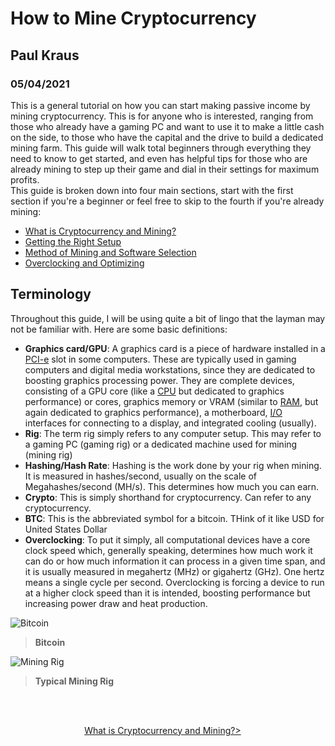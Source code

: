 # How to Mine Cryptocurrency  
## Paul Kraus  
### 05/04/2021
This is a general tutorial on how you can start making passive income by mining cryptocurrency.  This is for anyone who is interested, ranging from those who already have a gaming PC and want to use it to make a little cash on the side, to those who have the capital and the drive to build a dedicated mining farm.  This guide will walk total beginners through everything they need to know to get started, and even has helpful tips for those who are already mining to step up their game and dial in their settings for maximum profits.  
This guide is broken down into four main sections, start with the first section if you're a beginner or feel free to skip to the fourth if you're already mining:  
+ [What is Cryptocurrency and Mining?][1]
+ [Getting the Right Setup][2]  
+ [Method of Mining and Software Selection][3]  
+ [Overclocking and Optimizing][4]  

## Terminology  
Throughout this guide, I will be using quite a bit of lingo that the layman may not be familiar with.  Here are some basic definitions:  
+ **Graphics card/GPU**: A graphics card is a piece of hardware installed in a [PCI-e](https://en.wikipedia.org/wiki/PCI_Express) slot in some computers.  These are typically used in gaming computers and digital media workstations, since they are dedicated to boosting graphics processing power.  They are complete devices, consisting of a GPU core (like a [CPU](https://en.wikipedia.org/wiki/Central_processing_unit) but dedicated to graphics performance) or cores, graphics memory or VRAM (similar to [RAM](https://en.wikipedia.org/wiki/Random-access_memory), but again dedicated to graphics performance), a motherboard, [I/O](https://en.wikipedia.org/wiki/Input/output) interfaces for connecting to a display, and integrated cooling (usually).
+ **Rig**: The term rig simply refers to any computer setup.  This may refer to a gaming PC (gaming rig) or a dedicated machine used for mining (mining rig)
+ **Hashing/Hash Rate**:  Hashing is the work done by your rig when mining.  It is measured in hashes/second, usually on the scale of Megahashes/second (MH/s).  This determines how much you can earn.
+ **Crypto**:  This is simply shorthand for cryptocurrency.  Can refer to any cryptocurrency.
+ **BTC**:  This is the abbreviated symbol for a bitcoin.  THink of it like USD for United States Dollar
+ **Overclocking**:  To put it simply, all computational devices have a core clock speed which, generally speaking, determines how much work it can do or how much information it can process in a given time span, and it is usually measured in megahertz (MHz) or gigahertz (GHz).  One hertz means a single cycle per second.  Overclocking is forcing a device to run at a higher clock speed than it is intended, boosting performance but increasing power draw and heat production.

[1]: https://github.com/pgkraus/How-to-Mine-Crypto/blob/main/What%20is%20Crypto.md
[2]: https://github.com/pgkraus/How-to-Mine-Crypto/blob/main/Getting%20the%20Right%20Setup.md
[3]: https://github.com/pgkraus/How-to-Mine-Crypto/blob/main/Method%20and%20Software.md
[4]: https://github.com/pgkraus/How-to-Mine-Crypto/blob/main/Overclocking%20and%20Optimizing.md
![Bitcoin](https://economictimes.indiatimes.com/thumb/msid-79280279,width-1200,height-900,resizemode-4,imgsize-678018/bitcoin.jpg?from=mdr)  
>**Bitcoin**

![Mining Rig](https://i.ebayimg.com/images/g/y60AAOSwa1ZcMMg9/s-l400.jpg)
>**Typical Mining Rig**

&nbsp;  

&nbsp; &nbsp; &nbsp; &nbsp; &nbsp; &nbsp; &nbsp; &nbsp; &nbsp; &nbsp; &nbsp; &nbsp; &nbsp; &nbsp; &nbsp; &nbsp; &nbsp; &nbsp; &nbsp; &nbsp; &nbsp; &nbsp; &nbsp; &nbsp; &nbsp; &nbsp; &nbsp; &nbsp; &nbsp; &nbsp; &nbsp; &nbsp; &nbsp; &nbsp; &nbsp; &nbsp; &nbsp; &nbsp; &nbsp; &nbsp; &nbsp; &nbsp; &nbsp; &nbsp; &nbsp; &nbsp; &nbsp; &nbsp; &nbsp; &nbsp; &nbsp; &nbsp; &nbsp; &nbsp; &nbsp; &nbsp; &nbsp; &nbsp; &nbsp; &nbsp; &nbsp; &nbsp; &nbsp; &nbsp; &nbsp; &nbsp; &nbsp; &nbsp; &nbsp; &nbsp; &nbsp; &nbsp; &nbsp; &nbsp; &nbsp; &nbsp; &nbsp; &nbsp; &nbsp; [What is Cryptocurrency and Mining?>](https://github.com/pgkraus/How-to-Mine-Crypto/blob/main/What%20is%20Crypto.md)
